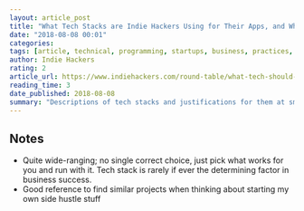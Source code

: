 ```yaml
---
layout: article_post
title: "What Tech Stacks are Indie Hackers Using for Their Apps, and Why?"
date: "2018-08-08 00:01"
categories:
tags: [article, technical, programming, startups, business, practices, tools]
author: Indie Hackers
rating: 2
article_url: https://www.indiehackers.com/round-table/what-tech-should-you-use-in-2018
reading_time: 3
date_published: 2018-08-08
summary: "Descriptions of tech stacks and justifications for them at small startups. Bottom line: build modularly with technology you're familiar with."
---
```


## Notes

* Quite wide-ranging; no single correct choice, just pick what works for you and
  run with it. Tech stack is rarely if ever the determining factor in business
  success.
* Good reference to find similar projects when thinking about starting my own
  side hustle stuff
